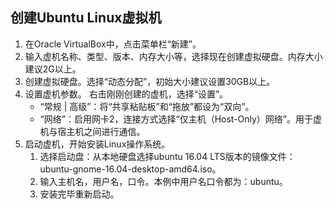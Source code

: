 ## 创建Ubuntu Linux虚拟机

1. 在Oracle VirtualBox中，点击菜单栏“新建”。
2. 输入虚机名称、类型、版本、内存大小等，选择现在创建虚拟硬盘。内存大小建议2G以上。
3. 创建虚拟硬盘。选择“动态分配”，初始大小建议设置30GB以上。
4. 设置虚机参数。
    右击刚刚创建的虚机，选择“设置”。
    - “常规 | 高级”：将“共享粘贴板”和“拖放”都设为“双向”。
    - “网络”：启用网卡2，连接方式选择“仅主机（Host-Only）网络”。用于虚机与宿主机之间进行通信。
5. 启动虚机，开始安装Linux操作系统。
    1. 选择启动盘：从本地硬盘选择ubuntu 16.04 LTS版本的镜像文件：ubuntu-gnome-16.04-desktop-amd64.iso。
    2. 输入主机名，用户名，口令。本例中用户名口令都为：ubuntu。
    3. 安装完毕重新启动。


